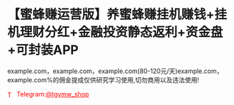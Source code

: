 # 【蜜蜂赚运营版】养蜜蜂赚挂机赚钱+挂机理财分红+金融投资静态返利+资金盘+可封装APP

example.com，example.com，example.com(80-120元/天)example.com，example.com%的佣金提成仅供研究学习使用,切勿商用以及违法使用!




<p style="color: red;"><img src="https://cdn-icons-png.flaticon.com/512/2111/2111646.png" alt="Telegram Icon" style="width: 16px; vertical-align: middle; margin-right: 5px;">Telegram:<a href="https://t.me/tgymw_shop" style="color: red;">@tgymw_shop</a></p>

